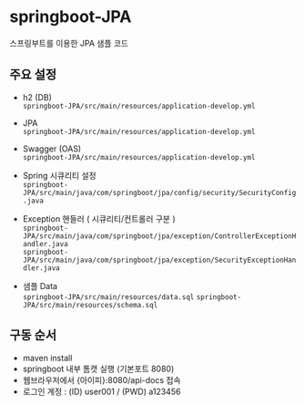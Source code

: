 # springboot-JPA
스프링부트를 이용한 JPA 샘플 코드




## 주요 설정

- h2 (DB)   
`springboot-JPA/src/main/resources/application-develop.yml`

- JPA   
`springboot-JPA/src/main/resources/application-develop.yml`

- Swagger (OAS)   
`springboot-JPA/src/main/resources/application-develop.yml`

- Spring 시큐리티 설정   
`springboot-JPA/src/main/java/com/springboot/jpa/config/security/SecurityConfig.java`

- Exception 핸들러 ( 시큐리티/컨트롤러 구분 )   
`springboot-JPA/src/main/java/com/springboot/jpa/exception/ControllerExceptionHandler.java`   
`springboot-JPA/src/main/java/com/springboot/jpa/exception/SecurityExceptionHandler.java`

- 샘플 Data   
`springboot-JPA/src/main/resources/data.sql`
`springboot-JPA/src/main/resources/schema.sql`

## 구동 순서

- maven install
- springboot 내부 톰캣 실행 (기본포트 8080)
- 웹브라우저에서 {아이피}:8080/api-docs 접속
- 로그인 계정 : (ID) user001 / (PWD) a123456

